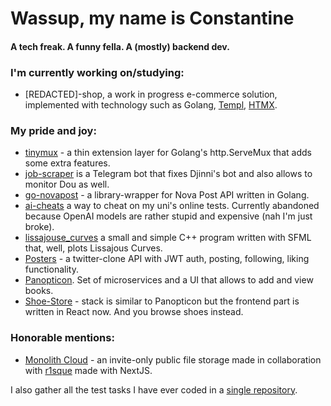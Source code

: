 # Wassup, my name is Constantine

#### A tech freak. A funny fella. A (mostly) backend dev.

### I'm currently working on/studying:
- [REDACTED]-shop, a work in progress e-commerce solution, implemented with technology such as Golang, [Templ](https://github.com/a-h/templ), [HTMX](https://htmx.org/).

### My pride and joy:
- [tinymux](https://github.com/sirkostya009/tinymux) - a thin extension layer for Golang's http.ServeMux that adds some extra features.
- [job-scraper](https://github.com/sirkostya009/job-scraper-bot) is a Telegram bot that fixes Djinni's bot and also allows to monitor Dou as well.
- [go-novapost](https://pkg.go.dev/github.com/sirkostya009/go-novapost) - a library-wrapper for Nova Post API written in Golang.
- [ai-cheats](https://github.com/sirkostya009/ai-cheats) a way to cheat on my uni's online tests. Currently abandoned because OpenAI models are rather stupid and expensive (nah I'm just broke).
- [lissajouse_curves](https://github.com/sirkostya009/lissajous_curves_sfml) a small and simple C++ program written with SFML that, well, plots Lissajous Curves.
- [Posters](https://github.com/sirkostya009/spring-project) - a twitter-clone API with JWT auth, posting, following, liking functionality.
- [Panopticon](https://github.com/sirkostya009/the-panopticon). Set of microservices and a UI that allows to add and view books.
- [Shoe-Store](https://github.com/sirkostya009/shoe-store) - stack is similar to Panopticon but the frontend part is written in React now. And you browse shoes instead.

### Honorable mentions:
- [Monolith Cloud](https://github.com/r1sque/monolith-cloud) - an invite-only public file storage made in collaboration with [r1sque](https://github.com/r1sque) made with NextJS.

I also gather all the test tasks I have ever coded in a [single repository](https://github.com/sirkostya009/test-tasks).
